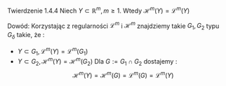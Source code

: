 Twierdzenie 1.4.4
Niech $Y \subset \mathbb{R}^m, m \geq 1$. Wtedy $\mathcal{H}^m(Y) = \mathcal{L}^m(Y)$ 

Dowód:
Korzystając z regularności $\mathcal{L}^m$ i $\mathcal{H}^m$ znajdziemy takie $G_1, G_2$ typu $G_{\delta}$ takie, że :
 - $Y \subset G_1, \mathcal{L}^m(Y) = \mathcal{L}^m(G_1)$ 
 - $Y \subset G_2, \mathcal{H}^m(Y) = \mathcal{H}^m(G_2)$
Dla $G := G_1 \cap G_2$ dostajemy :
$$
	\mathcal{H}^m(Y) = \mathcal{H}^m(G) = \mathcal{L}^m(G) = \mathcal{L}^m(Y)
$$